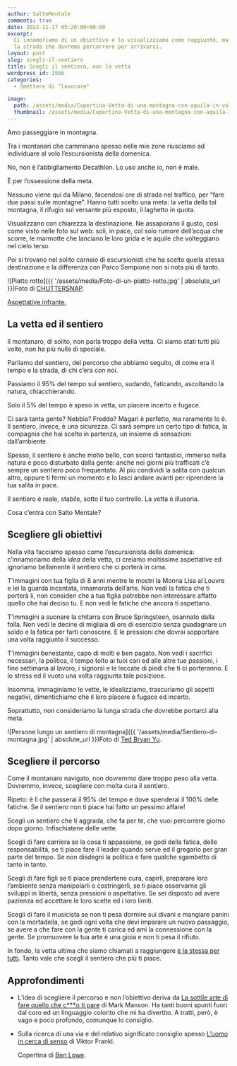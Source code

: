 ```yaml
---
author: SaltoMentale
comments: true
date: 2022-11-17 05:20:00+00:00
excerpt:
  Ci innamoriamo di un obiettivo e lo visualizziamo come raggiunto, ma ignoriamo
  la strada che dovremo percorrere per arrivarci.
layout: post
slug: scegli-il-sentiero
title: Scegli il sentiero, non la vetta
wordpress_id: 1566
categories:
  - Smettere di "lavorare"

image:
  path: /assets/media/Copertina-Vetta-di-una-montagna-con-aquila-in-volo.jpg
  thumbnail: /assets/media/Copertina-Vetta-di-una-montagna-con-aquila-in-volo.jpg
---
```


Amo passeggiare in montagna.

Tra i montanari che camminano spesso nelle mie zone riusciamo ad individuare al volo l’escursionista della domenica.

No, non è l’abbigliamento Decathlon. Lo uso anche io, non è male.

È per l’ossessione della meta.

Nessuno viene qui da Milano, facendosi ore di strada nel traffico, per “fare due passi sulle montagne”. Hanno tutti scelto una meta: la vetta della tal montagna, il rifugio sul versante più esposto, il laghetto in quota.

Visualizzano con chiarezza la destinazione. Ne assaporano il gusto, così come visto nelle foto sul web: soli, in pace, col solo rumore dell’acqua che scorre, le marmotte che lanciano le loro grida e le aquile che volteggiano nel cielo terso.

Poi si trovano nel solito carnaio di escursionisti che ha scelto quella stessa destinazione e la differenza con Parco Sempione non si nota più di tanto.

![Piatto rotto]({{ '/assets/media/Foto-di-un-piatto-rotto.jpg' | absolute_url }})Foto di [CHUTTERSNAP](https://unsplash.com/@chuttersnap?utm_source=unsplash&utm_medium=referral&utm_content=creditCopyText).

[Aspettative infrante.](/fare-una-promessa/)

## La vetta ed il sentiero

Il montanaro, di solito, non parla troppo della vetta. Ci siamo stati tutti più volte, non ha più nulla di speciale.

Parliamo del sentiero, del percorso che abbiamo seguito, di come era il tempo e la strada, di chi c’era con noi.

Passiamo il 95% del tempo sul sentiero, sudando, faticando, ascoltando la natura, chiacchierando.

Solo il 5% del tempo è speso in vetta, un piacere incerto e fugace.

Ci sarà tanta gente? Nebbia? Freddo? Magari è perfetto, ma raramente lo è. Il sentiero, invece, è una sicurezza. Ci sarà sempre un certo tipo di fatica, la compagnia che hai scelto in partenza, un insieme di sensazioni dall’ambiente.

Spesso, il sentiero è anche molto bello, con scorci fantastici, immerso nella natura e poco disturbato dalla gente: anche nei giorni più trafficati c’è sempre un sentiero poco frequentato. Al più condividi la salita con qualcun altro, oppure ti fermi un momento e lo lasci andare avanti per riprendere la tua salita in pace.

Il sentiero è reale, stabile, sotto il tuo controllo. La vetta è illusoria.

Cosa c’entra con Salto Mentale?

## Scegliere gli obiettivi

Nella vita facciamo spesso come l’escursionista della domenica: c’innamoriamo della _idea_ della vetta, ci creiamo moltissime aspettative ed ignoriamo bellamente il sentiero che ci porterà in cima.

T’immagini con tua figlia di 8 anni mentre le mostri la Monna Lisa al Louvre e lei la guarda incantata, innamorata dell’arte. Non vedi la fatica che ti porterà lì, non consideri che a tua figlia potrebbe non interessare affatto quello che hai deciso tu. E non vedi le fatiche che ancora ti aspettano.

T’immagini a suonare la chitarra con Bruce Springsteen, osannato dalla folla. Non vedi le decine di migliaia di ore di esercizio senza guadagnare un soldo e la fatica per farti conoscere. E le pressioni che dovrai sopportare una volta raggiunto il successo.

T’immagini benestante, capo di molti e ben pagato. Non vedi i sacrifici necessari, la politica, il tempo tolto ai tuoi cari ed alle altre tue passioni, i fine settimana al lavoro, i signorsì e le leccate di piedi che ti ci porteranno. E lo stress ed il vuoto una volta raggiunta tale posizione.

Insomma, immaginiamo le vette, le idealizziamo, trascuriamo gli aspetti negativi, dimentichiamo che il loro piacere è fugace ed incerto.

Soprattutto, non consideriamo la lunga strada che dovrebbe portarci alla meta.

![Persone lungo un sentiero di montagna]({{ '/assets/media/Sentiero-di-montagna.jpg' | absolute_url }})Foto di [Ted Bryan Yu](https://unsplash.com/@wanderingteddybear?utm_source=unsplash&utm_medium=referral&utm_content=creditCopyText).

## Scegliere il percorso

Come il montanaro navigato, non dovremmo dare troppo peso alla vetta. Dovremmo, invece, scegliere con molta cura il sentiero.

Ripeto: è lì che passerai il 95% del tempo e dove spenderai il 100% delle fatiche. Se il sentiero non ti piace hai fatto un pessimo affare!

Scegli un sentiero che ti aggrada, che fa per te, che vuoi percorrere giorno dopo giorno. Infischiatene delle vette.

Scegli di fare carriera se la cosa ti appassiona, se godi della fatica, delle responsabilità, se ti piace fare il leader quando serve ed il gregario per gran parte del tempo. Se non disdegni la politica e fare qualche sgambetto di tanto in tanto.

Scegli di fare figli se ti piace prendertene cura, capirli, preparare loro l’ambiente senza manipolarli o costringerli, se ti piace osservarne gli sviluppi in libertà, senza pressioni o aspettative. Se sei disposto ad avere pazienza ed accettare le loro scelte ed i loro limiti.

Scegli di fare il musicista se non ti pesa dormire sui divani e mangiare panini con la mortadella, se godi ogni volta che devi imparare un nuovo passaggio, se avere a che fare con la gente ti carica ed ami la connessione con la gente. Se promuovere la tua arte è una gioia e non ti pesa il rifiuto.

In fondo, la vetta ultima che siamo chiamati a raggiungere [è la stessa per tutti](/affrontare-la-morte/). Tanto vale che scegli il sentiero che più ti piace.

## Approfondimenti

- L’idea di scegliere il percorso e non l’obiettivo deriva da [La sottile arte di fare quello che c\*\*\*o ti pare](https://amzn.to/3T0yhO8) di Mark Manson. Ha tanti buoni spunti fuori dal coro ed un linguaggio colorito che mi ha divertito. A tratti, però, è vago e poco profondo, comunque lo consiglio.
- Sulla ricerca di una via e del relativo significato consiglio spesso [L’uomo in cerca di senso](https://amzn.to/3Uc4lQe) di Viktor Frankl.

  Copertina di <a href="https://unsplash.com/@benster789?utm_source=unsplash&utm_medium=referral&utm_content=creditCopyText" target="_blank" rel="noreferrer noopener nofollow">Ben Lowe</a>.
